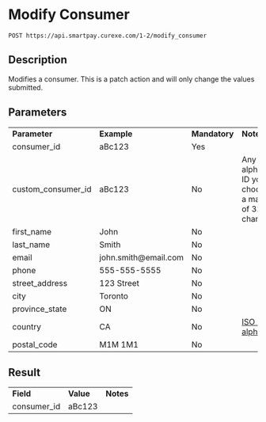# Modify Consumer

~~~
POST https://api.smartpay.curexe.com/1-2/modify_consumer
~~~

## Description

Modifies a consumer.  This is a patch action and will only change the values submitted.

## Parameters

<table>
  <tr>
    <td><b>Parameter</b></td>
    <td><b>Example</b></td>
    <td><b>Mandatory</b></td>
    <td><b>Notes</b></td>
  </tr>
  <tr>
    <td>consumer_id</td>
    <td>aBc123</td>
    <td>Yes</td>
    <td></td>
  </tr>
  <tr>
    <td>custom_consumer_id</td>
    <td>aBc123</td>
    <td>No</td>
    <td>Any alphanumeric ID you choose, up to a maximum of 32 characters</td>
  </tr>
  <tr>
    <td>first_name</td>
    <td>John</td>
    <td>No</td>
    <td></td>
  </tr>
  <tr>
    <td>last_name</td>
    <td>Smith</td>
    <td>No</td>
    <td></td>
  </tr>
  <tr>
    <td>email</td>
    <td>john.smith@email.com</td>
    <td>No</td>
    <td></td>
  </tr>
  <tr>
    <td>phone</td>
    <td>555-555-5555</td>
    <td>No</td>
    <td></td>
  </tr>
  <tr>
    <td>street_address</td>
    <td>123 Street</td>
    <td>No</td>
    <td></td>
  </tr>
  <tr>
    <td>city</td>
    <td>Toronto</td>
    <td>No</td>
    <td></td>
  </tr>
  <tr>
    <td>province_state</td>
    <td>ON</td>
    <td>No</td>
    <td></td>
  </tr>
  <tr>
    <td>country</td>
    <td>CA</td>
    <td>No</td>
    <td><a href="https://en.wikipedia.org/wiki/ISO_4217">ISO 3166-1 alpha-2</a></td>
  </tr>
  <tr>
    <td>postal_code</td>
    <td>M1M 1M1</td>
    <td>No</td>
    <td></td>
  </tr>
</table>

## Result

<table>
  <tr>
    <td><b>Field</b></td>
    <td><b>Value</b></td>
    <td><b><b>Notes</b></b></td>
  </tr>
  <tr>
    <td>consumer_id</td>
    <td>aBc123</td>
    <td></td>
  </tr>
</table>
